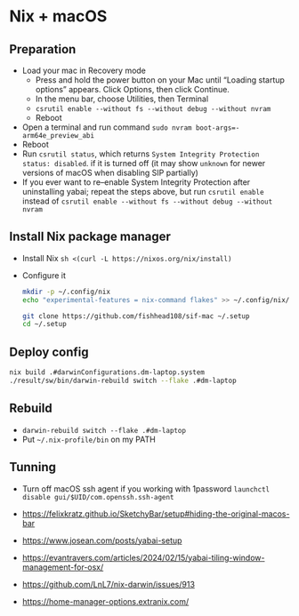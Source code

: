 
# Nix + macOS

## Preparation

- Load your mac in Recovery mode
  - Press and hold the power button on your Mac until “Loading startup options” appears. Click Options, then click Continue.
  - In the menu bar, choose Utilities, then Terminal
  - `csrutil enable --without fs --without debug --without nvram`
  - Reboot
- Open a terminal and run command `sudo nvram boot-args=-arm64e_preview_abi`
- Reboot
- Run `csrutil status`, which returns `System Integrity Protection status: disabled`. if it is turned off (it may show `unknown` for newer versions of macOS when disabling SIP partially)
- If you ever want to re–enable System Integrity Protection after uninstalling yabai; repeat the steps above, but run `csrutil enable` instead of `csrutil enable --without fs --without debug --without nvram`

## Install Nix package manager

- Install Nix
`sh <(curl -L https://nixos.org/nix/install)`
- Configure it

  ```bash
  mkdir -p ~/.config/nix
  echo "experimental-features = nix-command flakes" >> ~/.config/nix/nix.conf

  git clone https://github.com/fishhead108/sif-mac ~/.setup
  cd ~/.setup
  ```

## Deploy config

```bash
nix build .#darwinConfigurations.dm-laptop.system
./result/sw/bin/darwin-rebuild switch --flake .#dm-laptop
```

## Rebuild

- `darwin-rebuild switch --flake .#dm-laptop`
- Put `~/.nix-profile/bin` on my PATH

## Tunning

- Turn off macOS ssh agent if you working with 1password
  `launchctl disable gui/$UID/com.openssh.ssh-agent`


- https://felixkratz.github.io/SketchyBar/setup#hiding-the-original-macos-bar
- https://www.josean.com/posts/yabai-setup
- https://evantravers.com/articles/2024/02/15/yabai-tiling-window-management-for-osx/
- https://github.com/LnL7/nix-darwin/issues/913
- https://home-manager-options.extranix.com/